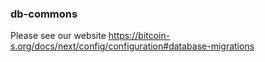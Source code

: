 ### db-commons

Please see our website https://bitcoin-s.org/docs/next/config/configuration#database-migrations